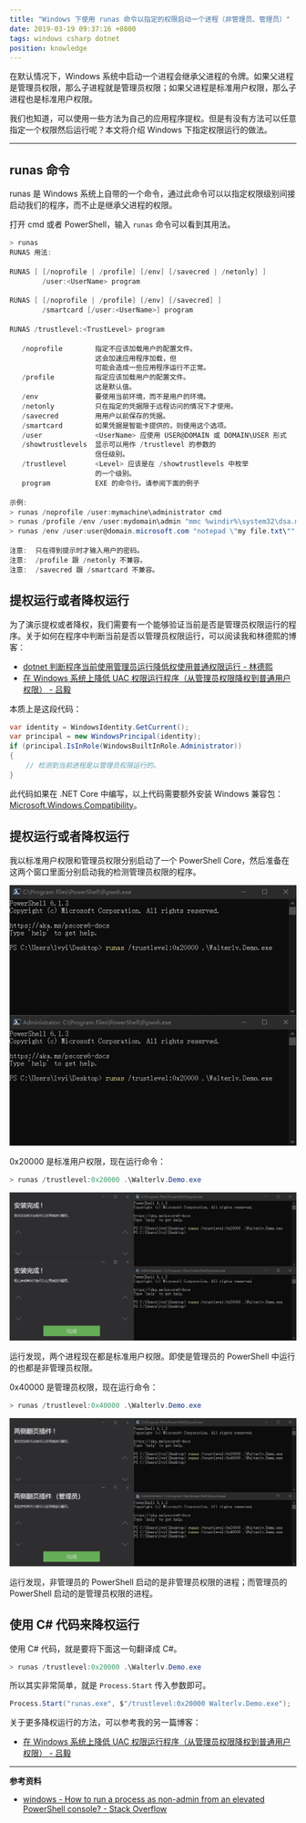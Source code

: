 ```yaml
---
title: "Windows 下使用 runas 命令以指定的权限启动一个进程（非管理员、管理员）"
date: 2019-03-19 09:37:16 +0800
tags: windows csharp dotnet
position: knowledge
---
```


在默认情况下，Windows 系统中启动一个进程会继承父进程的令牌。如果父进程是管理员权限，那么子进程就是管理员权限；如果父进程是标准用户权限，那么子进程也是标准用户权限。

我们也知道，可以使用一些方法为自己的应用程序提权。但是有没有方法可以任意指定一个权限然后运行呢？本文将介绍 Windows 下指定权限运行的做法。

---

<div id="toc"></div>

## runas 命令

runas 是 Windows 系统上自带的一个命令，通过此命令可以以指定权限级别间接启动我们的程序，而不止是继承父进程的权限。

打开 cmd 或者 PowerShell，输入 `runas` 命令可以看到其用法。

```powershell
> runas
RUNAS 用法:

RUNAS [ [/noprofile | /profile] [/env] [/savecred | /netonly] ]
        /user:<UserName> program

RUNAS [ [/noprofile | /profile] [/env] [/savecred] ]
        /smartcard [/user:<UserName>] program

RUNAS /trustlevel:<TrustLevel> program

   /noprofile        指定不应该加载用户的配置文件。
                     这会加速应用程序加载，但
                     可能会造成一些应用程序运行不正常。
   /profile          指定应该加载用户的配置文件。
                     这是默认值。
   /env              要使用当前环境，而不是用户的环境。
   /netonly          只在指定的凭据限于远程访问的情况下才使用。
   /savecred         用用户以前保存的凭据。
   /smartcard        如果凭据是智能卡提供的，则使用这个选项。
   /user             <UserName> 应使用 USER@DOMAIN 或 DOMAIN\USER 形式
   /showtrustlevels  显示可以用作 /trustlevel 的参数的
                     信任级别。
   /trustlevel       <Level> 应该是在 /showtrustlevels 中枚举
                     的一个级别。
   program           EXE 的命令行。请参阅下面的例子

示例:
> runas /noprofile /user:mymachine\administrator cmd
> runas /profile /env /user:mydomain\admin "mmc %windir%\system32\dsa.msc"
> runas /env /user:user@domain.microsoft.com "notepad \"my file.txt\""

注意:  只在得到提示时才输入用户的密码。
注意:  /profile 跟 /netonly 不兼容。
注意:  /savecred 跟 /smartcard 不兼容。
```

## 提权运行或者降权运行

为了演示提权或者降权，我们需要有一个能够验证当前是否是管理员权限运行的程序。关于如何在程序中判断当前是否以管理员权限运行，可以阅读我和林德熙的博客：

- [dotnet 判断程序当前使用管理员运行降低权使用普通权限运行 - 林德熙](https://lindexi.gitee.io/post/dotnet-%E5%88%A4%E6%96%AD%E7%A8%8B%E5%BA%8F%E5%BD%93%E5%89%8D%E4%BD%BF%E7%94%A8%E7%AE%A1%E7%90%86%E5%91%98%E8%BF%90%E8%A1%8C%E9%99%8D%E4%BD%8E%E6%9D%83%E4%BD%BF%E7%94%A8%E6%99%AE%E9%80%9A%E6%9D%83%E9%99%90%E8%BF%90%E8%A1%8C.html)
- [在 Windows 系统上降低 UAC 权限运行程序（从管理员权限降权到普通用户权限） - 吕毅](/post/start-process-with-lowered-uac-privileges)

本质上是这段代码：

```csharp
var identity = WindowsIdentity.GetCurrent();
var principal = new WindowsPrincipal(identity);
if (principal.IsInRole(WindowsBuiltInRole.Administrator))
{
    // 检测到当前进程是以管理员权限运行的。
}
```

此代码如果在 .NET Core 中编写，以上代码需要额外安装 Windows 兼容包：[Microsoft.Windows.Compatibility](https://www.nuget.org/packages/Microsoft.Windows.Compatibility)。

## 提权运行或者降权运行

我以标准用户权限和管理员权限分别启动了一个 PowerShell Core，然后准备在这两个窗口里面分别启动我的检测管理员权限的程序。

![在两个 PowerShell 中运行命令](/static/posts/2019-03-19-09-21-30.png)

0x20000 是标准用户权限，现在运行命令：

```powershell
> runas /trustlevel:0x20000 .\Walterlv.Demo.exe
```

![运行结束后，两个进程都是非管理员权限](/static/posts/2019-03-19-09-24-00.png)

运行发现，两个进程现在都是标准用户权限。即使是管理员的 PowerShell 中运行的也都是非管理员权限。

0x40000 是管理员权限，现在运行命令：

```powershell
> runas /trustlevel:0x40000 .\Walterlv.Demo.exe
```

![运行结束后，两个进程都取得不高于当前 PowerShell 的最高权限](/static/posts/2019-03-19-09-26-28.png)

运行发现，非管理员的 PowerShell 启动的是非管理员权限的进程；而管理员的 PowerShell 启动的是管理员权限的进程。

## 使用 C# 代码来降权运行

使用 C# 代码，就是要将下面这一句翻译成 C#。

```powershell
> runas /trustlevel:0x20000 .\Walterlv.Demo.exe
```

所以其实非常简单，就是 `Process.Start` 传入参数即可。

```csharp
Process.Start("runas.exe", $"/trustlevel:0x20000 Walterlv.Demo.exe");
```

关于更多降权运行的方法，可以参考我的另一篇博客：

- [在 Windows 系统上降低 UAC 权限运行程序（从管理员权限降权到普通用户权限） - 吕毅](/post/start-process-with-lowered-uac-privileges)

---

**参考资料**

- [windows - How to run a process as non-admin from an elevated PowerShell console? - Stack Overflow](https://stackoverflow.com/a/29570173/6233938)
